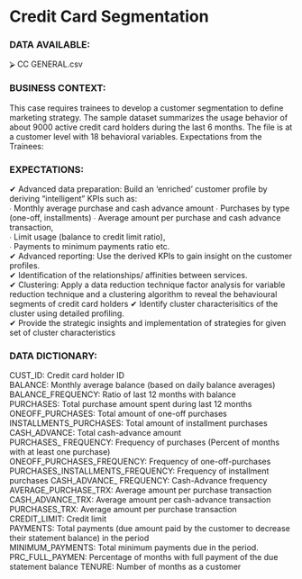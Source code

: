 # Credit Card Segmentation

### DATA AVAILABLE: 
⮚ CC GENERAL.csv 

### BUSINESS CONTEXT: 
This case requires trainees to develop a customer segmentation to define marketing strategy. The  sample dataset summarizes the usage behavior of about 9000 active credit card holders during the  last 6 months. The file is at a customer level with 18 behavioral variables. Expectations from the  Trainees:  

### EXPECTATIONS: 
✔ Advanced data preparation: Build an ‘enriched’ customer profile by deriving “intelligent” KPIs  such as:  
∙ Monthly average purchase and cash advance amount 
∙ Purchases by type (one-off, installments) 
∙ Average amount per purchase and cash advance transaction,  
∙ Limit usage (balance to credit limit ratio),  
∙ Payments to minimum payments ratio etc.  
✔ Advanced reporting: Use the derived KPIs to gain insight on the customer profiles.  
✔ Identification of the relationships/ affinities between services.  
✔ Clustering: Apply a data reduction technique factor analysis for variable reduction technique  and a clustering algorithm to reveal the behavioural segments of credit card holders 
✔ Identify cluster characterisitics of the cluster using detailed profiling.  
✔ Provide the strategic insights and implementation of strategies for given set of cluster  characteristics 

### DATA DICTIONARY: 
CUST_ID: Credit card holder ID  
BALANCE: Monthly average balance (based on daily balance averages)  
BALANCE_FREQUENCY: Ratio of last 12 months with balance  
PURCHASES: Total purchase amount spent during last 12 months  
ONEOFF_PURCHASES: Total amount of one-off purchases  
INSTALLMENTS_PURCHASES: Total amount of installment purchases  
CASH_ADVANCE: Total cash-advance amount  
PURCHASES_ FREQUENCY: Frequency of purchases (Percent of months with at least one  purchase)  
ONEOFF_PURCHASES_FREQUENCY: Frequency of one-off-purchases  
PURCHASES_INSTALLMENTS_FREQUENCY: Frequency of installment purchases  CASH_ADVANCE_ FREQUENCY: Cash-Advance frequency  
AVERAGE_PURCHASE_TRX: Average amount per purchase transaction  
CASH_ADVANCE_TRX: Average amount per cash-advance transaction  
PURCHASES_TRX: Average amount per purchase transaction  
CREDIT_LIMIT: Credit limit  
PAYMENTS: Total payments (due amount paid by the customer to decrease their statement  balance) in the period  
MINIMUM_PAYMENTS: Total minimum payments due in the period.  
PRC_FULL_PAYMEN: Percentage of months with full payment of the due statement balance  TENURE: Number of months as a customer 
